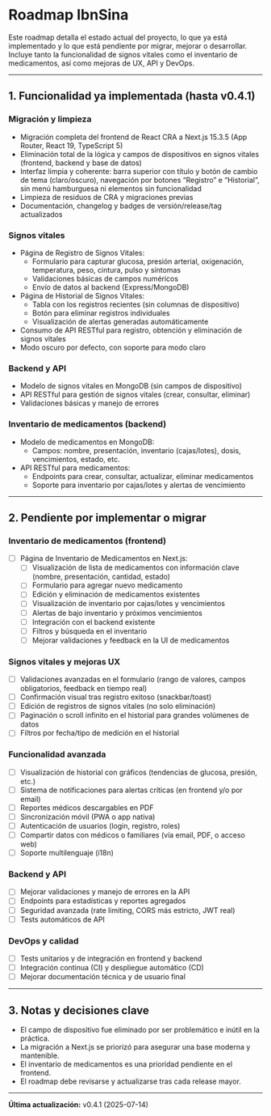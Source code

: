 # Roadmap IbnSina

Este roadmap detalla el estado actual del proyecto, lo que ya está implementado y lo que está pendiente por migrar, mejorar o desarrollar. Incluye tanto la funcionalidad de signos vitales como el inventario de medicamentos, así como mejoras de UX, API y DevOps.

---

## 1. Funcionalidad ya implementada (hasta v0.4.1)

### Migración y limpieza
- Migración completa del frontend de React CRA a Next.js 15.3.5 (App Router, React 19, TypeScript 5)
- Eliminación total de la lógica y campos de dispositivos en signos vitales (frontend, backend y base de datos)
- Interfaz limpia y coherente: barra superior con título y botón de cambio de tema (claro/oscuro), navegación por botones “Registro” e “Historial”, sin menú hamburguesa ni elementos sin funcionalidad
- Limpieza de residuos de CRA y migraciones previas
- Documentación, changelog y badges de versión/release/tag actualizados

### Signos vitales
- Página de Registro de Signos Vitales:
  - Formulario para capturar glucosa, presión arterial, oxigenación, temperatura, peso, cintura, pulso y síntomas
  - Validaciones básicas de campos numéricos
  - Envío de datos al backend (Express/MongoDB)
- Página de Historial de Signos Vitales:
  - Tabla con los registros recientes (sin columnas de dispositivo)
  - Botón para eliminar registros individuales
  - Visualización de alertas generadas automáticamente
- Consumo de API RESTful para registro, obtención y eliminación de signos vitales
- Modo oscuro por defecto, con soporte para modo claro

### Backend y API
- Modelo de signos vitales en MongoDB (sin campos de dispositivo)
- API RESTful para gestión de signos vitales (crear, consultar, eliminar)
- Validaciones básicas y manejo de errores

### Inventario de medicamentos (backend)
- Modelo de medicamentos en MongoDB:
  - Campos: nombre, presentación, inventario (cajas/lotes), dosis, vencimientos, estado, etc.
- API RESTful para medicamentos:
  - Endpoints para crear, consultar, actualizar, eliminar medicamentos
  - Soporte para inventario por cajas/lotes y alertas de vencimiento

---

## 2. Pendiente por implementar o migrar

### Inventario de medicamentos (frontend)
- [ ] Página de Inventario de Medicamentos en Next.js:
    - [ ] Visualización de lista de medicamentos con información clave (nombre, presentación, cantidad, estado)
    - [ ] Formulario para agregar nuevo medicamento
    - [ ] Edición y eliminación de medicamentos existentes
    - [ ] Visualización de inventario por cajas/lotes y vencimientos
    - [ ] Alertas de bajo inventario y próximos vencimientos
    - [ ] Integración con el backend existente
    - [ ] Filtros y búsqueda en el inventario
    - [ ] Mejorar validaciones y feedback en la UI de medicamentos

### Signos vitales y mejoras UX
- [ ] Validaciones avanzadas en el formulario (rango de valores, campos obligatorios, feedback en tiempo real)
- [ ] Confirmación visual tras registro exitoso (snackbar/toast)
- [ ] Edición de registros de signos vitales (no solo eliminación)
- [ ] Paginación o scroll infinito en el historial para grandes volúmenes de datos
- [ ] Filtros por fecha/tipo de medición en el historial

### Funcionalidad avanzada
- [ ] Visualización de historial con gráficos (tendencias de glucosa, presión, etc.)
- [ ] Sistema de notificaciones para alertas críticas (en frontend y/o por email)
- [ ] Reportes médicos descargables en PDF
- [ ] Sincronización móvil (PWA o app nativa)
- [ ] Autenticación de usuarios (login, registro, roles)
- [ ] Compartir datos con médicos o familiares (vía email, PDF, o acceso web)
- [ ] Soporte multilenguaje (i18n)

### Backend y API
- [ ] Mejorar validaciones y manejo de errores en la API
- [ ] Endpoints para estadísticas y reportes agregados
- [ ] Seguridad avanzada (rate limiting, CORS más estricto, JWT real)
- [ ] Tests automáticos de API

### DevOps y calidad
- [ ] Tests unitarios y de integración en frontend y backend
- [ ] Integración continua (CI) y despliegue automático (CD)
- [ ] Mejorar documentación técnica y de usuario final

---

## 3. Notas y decisiones clave
- El campo de dispositivo fue eliminado por ser problemático e inútil en la práctica.
- La migración a Next.js se priorizó para asegurar una base moderna y mantenible.
- El inventario de medicamentos es una prioridad pendiente en el frontend.
- El roadmap debe revisarse y actualizarse tras cada release mayor.

---

**Última actualización:** v0.4.1 (2025-07-14) 